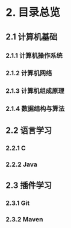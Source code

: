 # 2. 目录总览

## 2.1 计算机基础

### 2.1.1 计算机操作系统

### 2.1.2 计算机网络

### 2.1.3 计算机组成原理

### 2.1.4 数据结构与算法

## 2.2 语言学习

### 2.2.1 C

### 2.2.2 Java

## 2.3 插件学习

### 2.3.1 Git

### 2.3.2 Maven

